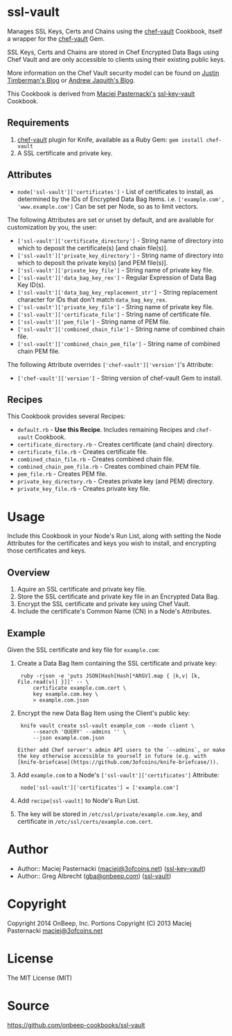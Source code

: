 ssl-vault
===
Manages SSL Keys, Certs and Chains using the 
[chef-vault](https://github.com/opscode-cookbooks/chef-vault) Cookbook, itself
a wrapper for the [chef-vault](https://github.com/Nordstrom/chef-vault) Gem.

SSL Keys, Certs and Chains are stored in Chef Encrypted Data Bags using Chef
Vault and are only accessible to clients using their existing public keys.

More information on the Chef Vault security model can be found on [Justin Timberman's Blog](http://jtimberman.housepub.org/blog/2013/09/10/managing-secrets-with-chef-vault/) or [Andrew Jaquith's Blog](http://www.markerbench.com/blog/2013/10/06/chef-3rd-course/).

This Cookbook is derived from [Maciej Pasternacki's](https://github.com/mpasternacki) [ssl-key-vault](https://github.com/3ofcoins/chef-cookbook-ssl-key-vault) Cookbook.


Requirements
---
1. [chef-vault](https://github.com/Nordstrom/chef-vault) plugin for Knife,
available as a Ruby Gem: `gem install chef-vault`
2. A SSL certificate and private key.


Attributes
---
- `node['ssl-vault']['certificates']` - List of certificates to install, as
  determined by the IDs of Encrypted Data Bag Items. 
  i.e. `['example.com', 'www.example.com']`
  Can be set per Node, so as to limit vectors.

The following Attributes are set or unset by default, and are available for 
customization by you, the user:
- `['ssl-vault']['certificate_directory']` - String name of directory into 
  which to deposit the certificate(s) [and chain file(s)].
- `['ssl-vault']['private_key_directory']` - String name of directory into 
  which to deposit the private key(s) [and PEM file(s)].
- `['ssl-vault']['private_key_file']` - String name of private key file.
- `['ssl-vault']['data_bag_key_rex']` - Regular Expression of Data Bag Key 
  ID(s).
- `['ssl-vault']['data_bag_key_replacement_str']` - String replacement 
  character for IDs that don't match `data_bag_key_rex`.
- `['ssl-vault']['private_key_file']` - String name of private key file.
- `['ssl-vault']['certificate_file']` - String name of certificate file.
- `['ssl-vault']['pem_file']` - String name of PEM file.
- `['ssl-vault']['combined_chain_file']` - String name of combined chain file.
- `['ssl-vault']['combined_chain_pem_file']` - String name of combined chain
  PEM file.

The following Attribute overrides `['chef-vault']['version']`'s Attribute:
- `['chef-vault']['version']` - String version of chef-vault Gem to install.


Recipes
---
This Cookbook provides several Recipes:

- `default.rb` - **Use this Recipe**. Includes remaining Recipes and 
  `chef-vault` Cookbook.
- `certificate_directory.rb` - Creates certificate (and chain) directory.
- `certificate_file.rb` - Creates certificate file.
- `combined_chain_file.rb` - Creates combined chain file.
- `combined_chain_pem_file.rb` - Creates combined chain PEM file.
- `pem_file.rb` - Creates PEM file.
- `private_key_directory.rb` - Creates private key (and PEM) directory.
- `private_key_file.rb` - Creates private key file.


Usage
===
Include this Cookbook in your Node's Run List, along with setting the Node
Attributes for the certificates and keys you wish to install, and encrypting
those certificates and keys.

Overview
---
1. Aquire an SSL certificate and private key file.
2. Store the SSL certificate and private key file in an Encrypted Data Bag.
3. Encrypt the SSL certificate and private key using Chef Vault.
4. Include the certificate's Common Name (CN) in a Node's Attributes.


Example
---
Given the SSL certificate and key file for `example.com`:

1. Create a Data Bag Item containing the SSL certificate and private key:

        ruby -rjson -e 'puts JSON[Hash[Hash[*ARGV].map { |k,v| [k, File.read(v)] }]]' -- \
            certificate example.com.cert \
            key example.com.key \
            > example.com.json

2. Encrypt the new Data Bag Item using the Client's public key:

        knife vault create ssl-vault example_com --mode client \
            --search 'QUERY' --admins '' \
            --json example.com.json

       Either add Chef server's admin API users to the `--admins`, or make
       the key otherwise accessible to yourself in future (e.g. with
       [knife-briefcase](https://github.com/3ofcoins/knife-briefcase/)).

3. Add `example.com` to a Node's `['ssl-vault']['certificates']` Attribute:

        node['ssl-vault']['certificates'] = ['example.com']

4. Add `recipe[ssl-vault]` to Node's Run List.
5. The key will be stored in `/etc/ssl/private/example.com.key`, and
certificate in `/etc/ssl/certs/example.com.cert`.


Author
===
- Author:: Maciej Pasternacki (<maciej@3ofcoins.net>) ([ssl-key-vault](https://github.com/3ofcoins/chef-cookbook-ssl-key-vault))
- Author:: Greg Albrecht (<gba@onbeep.com>) ([ssl-vault](https://github.com/onbeep-cookbooks/ssl-vault))

Copyright
===
Copyright 2014 OnBeep, Inc.
Portions Copyright (C) 2013 Maciej Pasternacki <maciej@3ofcoins.net>

License
===
The MIT License (MIT)

Source
===
https://github.com/onbeep-cookbooks/ssl-vault
